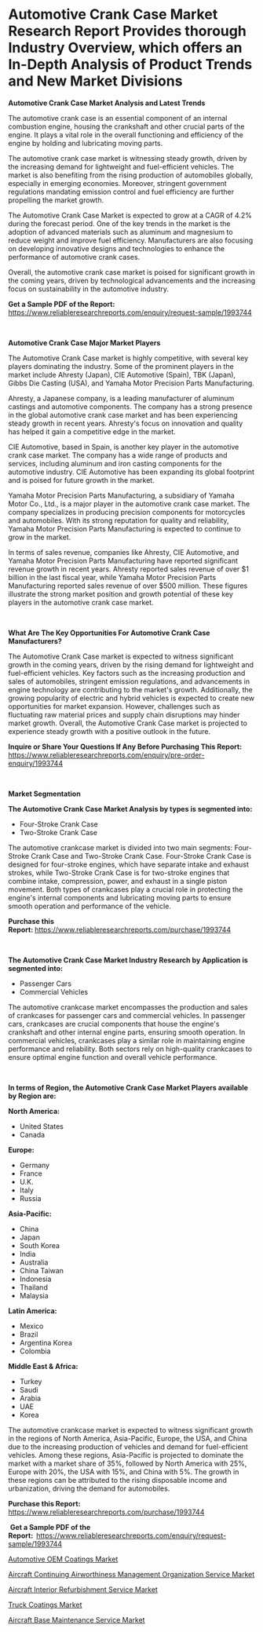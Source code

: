 <p><h1>Automotive Crank Case Market Research Report Provides thorough Industry Overview, which offers an In-Depth Analysis of Product Trends and New Market Divisions</h1></p><p><strong>Automotive Crank Case Market Analysis and Latest Trends</strong></p>
<p><p>The automotive crank case is an essential component of an internal combustion engine, housing the crankshaft and other crucial parts of the engine. It plays a vital role in the overall functioning and efficiency of the engine by holding and lubricating moving parts. </p><p>The automotive crank case market is witnessing steady growth, driven by the increasing demand for lightweight and fuel-efficient vehicles. The market is also benefiting from the rising production of automobiles globally, especially in emerging economies. Moreover, stringent government regulations mandating emission control and fuel efficiency are further propelling the market growth.</p><p>The Automotive Crank Case Market is expected to grow at a CAGR of 4.2% during the forecast period. One of the key trends in the market is the adoption of advanced materials such as aluminum and magnesium to reduce weight and improve fuel efficiency. Manufacturers are also focusing on developing innovative designs and technologies to enhance the performance of automotive crank cases.</p><p>Overall, the automotive crank case market is poised for significant growth in the coming years, driven by technological advancements and the increasing focus on sustainability in the automotive industry.</p></p>
<p><strong>Get a Sample PDF of the Report:&nbsp;</strong> <a href="https://www.reliableresearchreports.com/enquiry/request-sample/1993744">https://www.reliableresearchreports.com/enquiry/request-sample/1993744</a></p>
<p>&nbsp;</p>
<p><strong>Automotive Crank Case Major Market Players</strong></p>
<p><p>The Automotive Crank Case market is highly competitive, with several key players dominating the industry. Some of the prominent players in the market include Ahresty (Japan), CIE Automotive (Spain), TBK (Japan), Gibbs Die Casting (USA), and Yamaha Motor Precision Parts Manufacturing.</p><p>Ahresty, a Japanese company, is a leading manufacturer of aluminum castings and automotive components. The company has a strong presence in the global automotive crank case market and has been experiencing steady growth in recent years. Ahresty's focus on innovation and quality has helped it gain a competitive edge in the market.</p><p>CIE Automotive, based in Spain, is another key player in the automotive crank case market. The company has a wide range of products and services, including aluminum and iron casting components for the automotive industry. CIE Automotive has been expanding its global footprint and is poised for future growth in the market.</p><p>Yamaha Motor Precision Parts Manufacturing, a subsidiary of Yamaha Motor Co., Ltd., is a major player in the automotive crank case market. The company specializes in producing precision components for motorcycles and automobiles. With its strong reputation for quality and reliability, Yamaha Motor Precision Parts Manufacturing is expected to continue to grow in the market.</p><p>In terms of sales revenue, companies like Ahresty, CIE Automotive, and Yamaha Motor Precision Parts Manufacturing have reported significant revenue growth in recent years. Ahresty reported sales revenue of over $1 billion in the last fiscal year, while Yamaha Motor Precision Parts Manufacturing reported sales revenue of over $500 million. These figures illustrate the strong market position and growth potential of these key players in the automotive crank case market.</p></p>
<p>&nbsp;</p>
<p><strong>What Are The Key Opportunities For Automotive Crank Case Manufacturers?</strong></p>
<p><p>The Automotive Crank Case market is expected to witness significant growth in the coming years, driven by the rising demand for lightweight and fuel-efficient vehicles. Key factors such as the increasing production and sales of automobiles, stringent emission regulations, and advancements in engine technology are contributing to the market's growth. Additionally, the growing popularity of electric and hybrid vehicles is expected to create new opportunities for market expansion. However, challenges such as fluctuating raw material prices and supply chain disruptions may hinder market growth. Overall, the Automotive Crank Case market is projected to experience steady growth with a positive outlook in the future.</p></p>
<p><strong>Inquire or Share Your Questions If Any Before Purchasing This Report:</strong> <a href="https://www.reliableresearchreports.com/enquiry/pre-order-enquiry/1993744">https://www.reliableresearchreports.com/enquiry/pre-order-enquiry/1993744</a></p>
<p>&nbsp;</p>
<p><strong>Market Segmentation</strong></p>
<p><strong>The Automotive Crank Case Market Analysis by types is segmented into:</strong></p>
<p><ul><li>Four-Stroke Crank Case</li><li>Two-Stroke Crank Case</li></ul></p>
<p><p>The automotive crankcase market is divided into two main segments: Four-Stroke Crank Case and Two-Stroke Crank Case. Four-Stroke Crank Case is designed for four-stroke engines, which have separate intake and exhaust strokes, while Two-Stroke Crank Case is for two-stroke engines that combine intake, compression, power, and exhaust in a single piston movement. Both types of crankcases play a crucial role in protecting the engine's internal components and lubricating moving parts to ensure smooth operation and performance of the vehicle.</p></p>
<p><strong>Purchase this Report:&nbsp;</strong><a href="https://www.reliableresearchreports.com/purchase/1993744">https://www.reliableresearchreports.com/purchase/1993744</a></p>
<p>&nbsp;</p>
<p><strong>The Automotive Crank Case Market Industry Research by Application is segmented into:</strong></p>
<p><ul><li>Passenger Cars</li><li>Commercial Vehicles</li></ul></p>
<p><p>The automotive crankcase market encompasses the production and sales of crankcases for passenger cars and commercial vehicles. In passenger cars, crankcases are crucial components that house the engine's crankshaft and other internal engine parts, ensuring smooth operation. In commercial vehicles, crankcases play a similar role in maintaining engine performance and reliability. Both sectors rely on high-quality crankcases to ensure optimal engine function and overall vehicle performance.</p></p>
<p>&nbsp;</p>
<p><strong>In terms of Region, the Automotive Crank Case Market Players available by Region are:</strong></p>
<p>
    <p> <strong> North America: </strong>
        <ul>
            <li>United States</li>
            <li>Canada</li>
        </ul>
        </p> 
    <p> <strong> Europe: </strong>
        <ul>
            <li>Germany</li>
            <li>France</li>
            <li>U.K.</li>
            <li>Italy</li>
            <li>Russia</li>
        </ul>
        </p> 
    <p> <strong> Asia-Pacific: </strong>
        <ul>
            <li>China</li>
            <li>Japan</li>
            <li>South Korea</li>
            <li>India</li>
            <li>Australia</li>
            <li>China Taiwan</li>
            <li>Indonesia</li>
            <li>Thailand</li>
            <li>Malaysia</li>
        </ul>
        </p> 
    <p> <strong> Latin America: </strong>
        <ul>
            <li>Mexico</li>
            <li>Brazil</li>
            <li>Argentina Korea</li>
            <li>Colombia</li>
        </ul>
        </p> 
    <p> <strong> Middle East & Africa: </strong>
        <ul>
            <li>Turkey</li>
            <li>Saudi</li>
            <li>Arabia</li>
            <li>UAE</li>
            <li>Korea</li>
        </ul>
    </p>
    </p>
<p><p>The automotive crankcase market is expected to witness significant growth in the regions of North America, Asia-Pacific, Europe, the USA, and China due to the increasing production of vehicles and demand for fuel-efficient vehicles. Among these regions, Asia-Pacific is projected to dominate the market with a market share of 35%, followed by North America with 25%, Europe with 20%, the USA with 15%, and China with 5%. The growth in these regions can be attributed to the rising disposable income and urbanization, driving the demand for automobiles.</p></p>
<p><strong>Purchase this Report: </strong><a href="https://www.reliableresearchreports.com/purchase/1993744">https://www.reliableresearchreports.com/purchase/1993744</a></p>
<p>&nbsp;<strong>Get a Sample PDF of the Report:&nbsp;&nbsp;</strong><a href="https://www.reliableresearchreports.com/enquiry/request-sample/1993744">https://www.reliableresearchreports.com/enquiry/request-sample/1993744</a></p>
<p><strong></strong></p>
<p><p><a href="https://view.publitas.com/reportprime-1/automotive-oem-coatings-market-analysis-and-market-size-global-industry-overview-market-segmentation-and-forecast-2024-to-2031/">Automotive OEM Coatings Market</a></p><p><a href="https://silk-columnist-571.notion.site/Aircraft-Continuing-Airworthiness-Management-Organization-Service-Market-Size-Market-Trends-and-Gr-ae90661cd07241f486e6e9204e97bdbe">Aircraft Continuing Airworthiness Management Organization Service Market</a></p><p><a href="https://cat-emmental-94b.notion.site/Aircraft-Interior-Refurbishment-Service-Market-Challenges-Opportunities-and-Growth-Drivers-and-Ma-e3157ea63ffd48149120908e7fcddb9d">Aircraft Interior Refurbishment Service Market</a></p><p><a href="https://view.publitas.com/reportprime-1/truck-coatings-market-size-focuses-on-market-dynamics-in-depth-analysis-and-future-projections-of-its-market-forecasted-for-period-from-2024-to-2031/">Truck Coatings Market</a></p><p><a href="https://cat-emmental-94b.notion.site/Aircraft-Base-Maintenance-Service-Market-Research-Report-The-Key-To-Successful-Business-Strategy-Fo-ab32f38b561648e19557afee4dade408">Aircraft Base Maintenance Service Market</a></p></p>